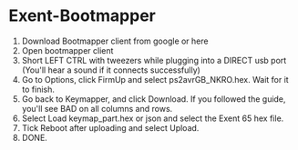 # Exent-Bootmapper
1. Download Bootmapper client from google or here
2. Open bootmapper client
3. Short LEFT CTRL with tweezers while plugging into a DIRECT usb port (You'll hear a sound if it connects successfully)
4. Go to Options, click FirmUp and select ps2avrGB_NKRO.hex. Wait for it to finish.
5. Go back to Keymapper, and click Download. If you followed the guide, you'll see BAD on all columns and rows.
6. Select Load keymap_part.hex or json and select the Exent 65 hex file.
7. Tick Reboot after uploading and select Upload.
8. DONE. 
